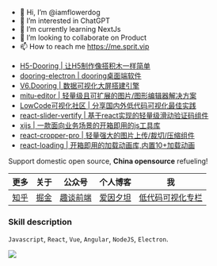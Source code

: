 - 👋 Hi, I’m @iamflowerdog
- 👀 I’m interested in ChatGPT
- 🌱 I’m currently learning NextJs
- 💞️ I’m looking to collaborate on Product
- 📫 How to reach me https://me.sprit.vip

<!---
iamflowerdog/iamflowerdog is a ✨ special ✨ repository because its `README.md` (this file) appears on your GitHub profile.
You can click the Preview link to take a look at your changes.
--->


- [H5-Dooring | 让H5制作像搭积木一样简单](https://github.com/MrXujiang/h5-Dooring)
- [dooring-electron | dooring桌面端软件](https://github.com/MrXujiang/dooring-electron-lowcode)
- [V6.Dooring | 数据可视化大屏搭建引擎](http://v6.dooring.cn/beta)
- [mitu-editor | 轻量级且可扩展的图片/图形编辑器解决方案](https://github.com/H5-Dooring/mitu-editor)
- [LowCode可视化社区 | 分享国内外低代码可视化最佳实践](http://lowcode.dooring.cn)
- [react-slider-vertify | 基于react实现的轻量级滑动验证码组件](https://github.com/MrXujiang/react-slider-vertify)
- [xijs | 一款面向业务场景的开箱即用的js工具库](https://github.com/MrXujiang/xijs)
- [react-cropper-pro | 轻量强大的图片上传/裁切/压缩组件](https://github.com/MrXujiang/react-cropper-pro)
- [react-loading | 开箱即用的加载动画库,内置10+加载动画](https://github.com/MrXujiang/react-loading)

Support domestic open source, **China opensource** refueling!

|      更多       |      关于      |      公众号      |     个人博客     |      我      |
| ----------- | ----------- |----------- |----------- | ------------ |
| [知乎](https://www.zhihu.com/people/build800) | [掘金](https://juejin.cn/user/3808363978429613/posts) |   [趣谈前端](http://cdn.dooring.cn/dr/qtqd_code.png)   |     [爱因夕坦](http://h5.dooring.cn/blog/)    | [低代码可视化专栏](http://mp.weixin.qq.com/mp/homepage?__biz=MzU2Mzk1NzkwOA==&hid=8&sn=4d65684bfea257971d8f798422b48085&scene=18#wechat_redirect)

### Skill description

`Javascript`, `React`, `Vue`, `Angular`, `NodeJS`, `Electron`.

<a href="https://github.com/iamflowerdog">
  <img align="center" src="https://github-readme-stats.vercel.app/api?username=iamflowerdog&count_private=true&show_icons=true" />
</a>
